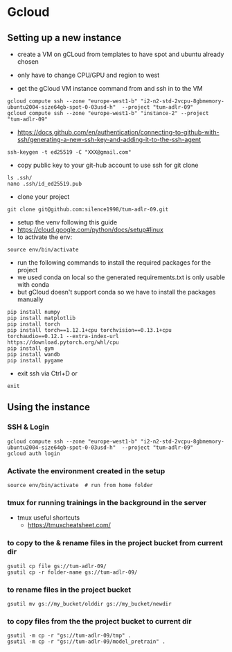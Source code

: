 # Gcloud


## Setting up a new instance
- create a VM on gCLoud from templates to have spot and ubuntu already chosen
- only have to change CPU/GPU and region to west

- get the gCloud VM instance command from and ssh in to the VM
```
gcloud compute ssh --zone "europe-west1-b" "i2-n2-std-2vcpu-8gbmemory-ubuntu2004-size64gb-spot-0-03usd-h"  --project "tum-adlr-09"
gcloud compute ssh --zone "europe-west1-b" "instance-2" --project "tum-adlr-09"
```

- https://docs.github.com/en/authentication/connecting-to-github-with-ssh/generating-a-new-ssh-key-and-adding-it-to-the-ssh-agent
```
ssh-keygen -t ed25519 -C "XXX@gmail.com"
```

- copy public key to your git-hub account to use ssh for git clone
```
ls .ssh/
nano .ssh/id_ed25519.pub
```

- clone your project
```
git clone git@github.com:silence1998/tum-adlr-09.git
```

- setup the venv following this guide
- https://cloud.google.com/python/docs/setup#linux
- to activate the env:
```
source env/bin/activate 
```

- run the following commands to install the required packages for the project
- we used conda on local so the generated requirements.txt is only usable with conda
- but gCloud doesn't support conda so we have to install the packages manually

```
pip install numpy
pip install matplotlib
pip install torch
pip install torch==1.12.1+cpu torchvision==0.13.1+cpu torchaudio==0.12.1 --extra-index-url https://download.pytorch.org/whl/cpu
pip install gym
pip install wandb
pip install pygame
```


- exit ssh via Ctrl+D or
```
exit
```

## Using the instance

### SSH & Login
```
gcloud compute ssh --zone "europe-west1-b" "i2-n2-std-2vcpu-8gbmemory-ubuntu2004-size64gb-spot-0-03usd-h"  --project "tum-adlr-09"
gcloud auth login 
```

### Activate the environment created in the setup
```
source env/bin/activate  # run from home folder
```

### tmux for running trainings in the background in the server
- tmux useful shortcuts
  - https://tmuxcheatsheet.com/

### to copy to the & rename files in the project bucket from current dir
```
gsutil cp file gs://tum-adlr-09/
gsutil cp -r folder-name gs://tum-adlr-09/
```

### to rename files in the project bucket 
```
gsutil mv gs://my_bucket/olddir gs://my_bucket/newdir
```

### to copy files from the the project bucket to current dir
```
gsutil -m cp -r "gs://tum-adlr-09/tmp" .
gsutil -m cp -r "gs://tum-adlr-09/model_pretrain" .
```
